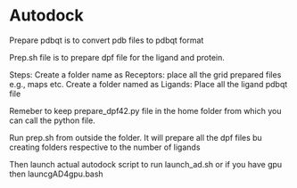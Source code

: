 # Autodock

Prepare pdbqt is to convert pdb files to pdbqt format

Prep.sh file is to prepare dpf file for the ligand and protein.

Steps:
Create a folder name as Receptors: place all the grid prepared files e.g., maps etc. 
Create a folder named as Ligands: Place all the ligand pdbqt file

Remeber to keep prepare_dpf42.py file in the home folder from which you can call the python file. 

Run prep.sh from outside the folder. It will prepare all the dpf files bu creating folders respective to the number of ligands

Then launch actual autodock script to run launch_ad.sh or if you have gpu then launcgAD4gpu.bash
